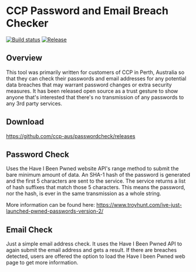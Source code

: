# CCP Password and Email Breach Checker
[![Build status](https://ci.appveyor.com/api/projects/status/kiwninoh7iwpxb5j/branch/master?svg=true)](https://ci.appveyor.com/project/ccp-aus/passwordcheck/branch/master) [![Release](https://img.shields.io/github/release/ccp-aus/passwordcheck.svg)](https://github.com/ccp-aus/passwordcheck/releases)

## Overview
This tool was primarily written for customers of CCP in Perth, Australia so that they can check their passwords and email addresses for any potential data breaches that may warrant password changes or extra security measures. It has been released open source as a trust gesture to show anyone that's interested that there's no transmission of any passwords to any 3rd party services.

## Download
https://github.com/ccp-aus/passwordcheck/releases

## Password Check
Uses the Have I Been Pwned website API's range method to submit the bare minimum amount of data. An SHA-1 hash of the password is generated and the first 5 characters are sent to the service. The service returns a list of hash suffixes that match those 5 characters. This means the password, nor the hash, is ever in the same transmission as a whole string.

More information can be found here: https://www.troyhunt.com/ive-just-launched-pwned-passwords-version-2/

## Email Check
Just a simple email address check. It uses the Have I Been Pwned API to again submit the email address and gets a result. If there are breaches detected, users are offered the option to load the Have I been Pwned web page to get more information.
